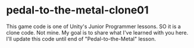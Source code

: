 # pedal-to-the-metal-clone01
This game code is one of Unity's Junior Programmer lessons. SO it is a clone code. Not mine.
My goal is to share what I've learned with you here.
I'll update this code until end of "Pedal-to-the-Metal" lesson.
